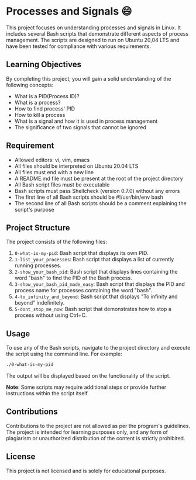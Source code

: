 # Processes and Signals :smile:

This project focuses on understanding processes and signals in Linux. It includes several Bash scripts that demonstrate different aspects of process management. The scripts are designed to run on Ubuntu 20,04 LTS and have been tested for compliance with various requirements.

## Learning Objectives

By completing this project, you will gain a solid understanding of the following concepts:
- What is a PID(Process ID)?
- What is a process?
- How to find process' PID
- How to kill a process
- What is a signal and how it is used in process management
- The significance of two signals that cannot be ignored

## Requirement
- Allowed editors: vi, vim, emacs
- All files should be interpreted on Ubuntu 20.04 LTS
- All files must end with a new line
- A README.md file must be present at the root of the project directory
- All Bash script files must be executable
- Bash scripts must pass Shellcheck (version 0.7.0) without any errors
- The first line of all Bash scripts should be #!/usr/bin/env bash
- The second line of all Bash scripts should be a comment explaining the script's purpose

## Project Structure
 
The project consists of the following files:
1. `0-what-is-my-pid`: Bash script that displays its own PID.
2. `1-list_your_processes`: Bash script that displays a list of currently running processes.
3. `2-show_your_bash_pid`: Bash script that displays lines containing the word "bash" to find the PID of the Bash process.
4. `3-show_your_bash_pid_made_easy`: Bash script that displays the PID and process name for processes containing the word "bash".
5. `4-to_infinity_and_beyond`: Bash script that displays "To infinity and beyond" indefinitely.
6. `5-dont_stop_me_now`: Bash script that demonstrates how to stop a process without using Ctrl+C.

## Usage
To use any of the Bash scripts, navigate to the project directory and execute the script using the command line. For example:

```.bash
./0-what-is-my-pid
```

The output will be displayed based on the functionality of the script.

**Note**: Some scripts may require additional steps or provide further instructions within the script itself

## Contributions

Contributions to the project are not allowed as per the program's guidelines. The project is intended for learning purposes only, and any form of plagiarism or unauthorized distribution of the content is strictly prohibited.

## License

This project is not licensed and is solely for educational purposes.
